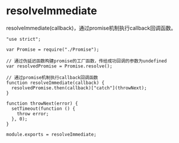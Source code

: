 # resolveImmediate

resolveImmediate(callback)，通过promise机制执行callback回调函数。

    "use strict";
    
    var Promise = require("./Promise");
    
    // 通过伪延迟函数构建promise的工厂函数，传给成功回调的参数为undefined
    var resolvedPromise = Promise.resolve();
    
    // 通过promise机制执行callback回调函数
    function resolveImmediate(callback) {
      resolvedPromise.then(callback)["catch"](throwNext);
    }
    
    function throwNext(error) {
      setTimeout(function () {
        throw error;
      }, 0);
    }
    
    module.exports = resolveImmediate;